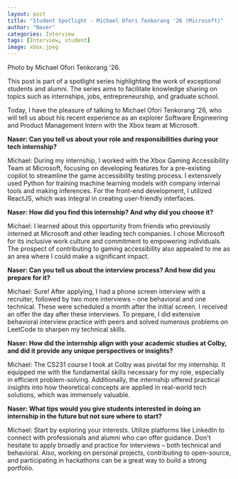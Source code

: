 ```yaml
---
layout: post
title: "Student Spotlight - Michael Ofori Tenkorang '26 (Microsoft)"
author: "Naser"
categories: Interview
tags: [Interview, student]
image: xbox.jpeg
---
```

Photo by Michael Ofori Tenkorang '26.
  

This post is part of a spotlight series highlighting the work of exceptional students and alumni.  The series aims to facilitate knowledge sharing on topics such as internships, jobs, entrepreneurship, and graduate school.  


Today, I have the pleasure of talking to Michael Ofori Tenkorang '26, who will tell us about his recent experience as an explorer Software Engineering and Product Management Intern with the Xbox team at Microsoft.


**Naser: Can you tell us about your role and responsibilities during your tech internship?**



Michael: During my internship, I worked with the Xbox Gaming Accessibility Team at Microsoft, focusing on developing features for a pre-existing copilot to streamline the game accessibility testing process. I extensively used Python for training machine learning models with company internal tools and making inferences. For the front-end development, I utilized ReactJS, which was integral in creating user-friendly interfaces.



**Naser: How did you find this internship? And why did you choose it?**



Michael: I learned about this opportunity from friends who previously interned at Microsoft and other leading tech companies. I chose Microsoft for its inclusive work culture and commitment to empowering individuals. The prospect of contributing to gaming accessibility also appealed to me as an area where I could make a significant impact.



**Naser: Can you tell us about the interview process? And how did you prepare for it?**



Michael: Sure! After applying, I had a phone screen interview with a recruiter, followed by two more interviews – one behavioral and one technical. These were scheduled a month after the initial screen. I received an offer the day after these interviews. To prepare, I did extensive behavioral interview practice with peers and solved numerous problems on LeetCode to sharpen my technical skills.



**Naser: How did the internship align with your academic studies at Colby, and did it provide any unique perspectives or insights?**



Michael: The CS231 course I took at Colby was pivotal for my internship. It equipped me with the fundamental skills necessary for my role, especially in efficient problem-solving. Additionally, the internship offered practical insights into how theoretical concepts are applied in real-world tech solutions, which was immensely valuable.



**Naser: What tips would you give students interested in doing an internship in the future but not sure where to start?**



Michael: Start by exploring your interests. Utilize platforms like LinkedIn to connect with professionals and alumni who can offer guidance. Don't hesitate to apply broadly and practice for interviews – both technical and behavioral. Also, working on personal projects, contributing to open-source, and participating in hackathons can be a great way to build a strong portfolio.
